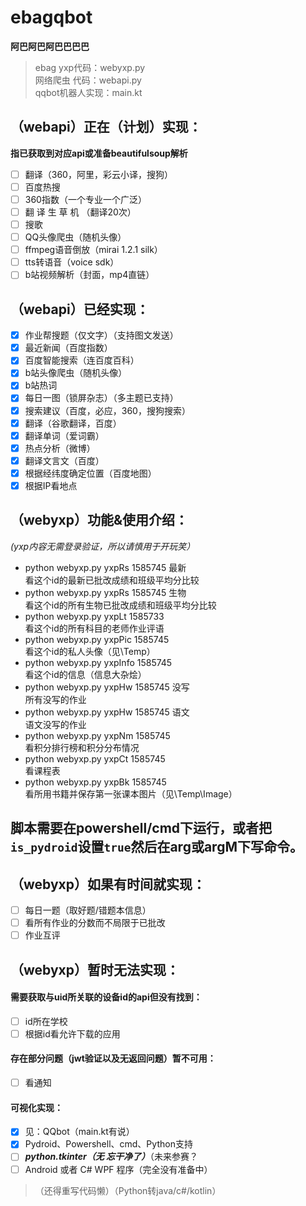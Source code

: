 # ebagqbot
**阿巴阿巴阿巴巴巴巴**

> ebag yxp代码：webyxp.py  
> 网络爬虫 代码：webapi.py  
> qqbot机器人实现：main.kt  

## （webapi）正在（计划）实现：  

**指已获取到对应api或准备beautifulsoup解析**
- [ ] 翻译（360，阿里，彩云小译，搜狗） 
- [ ] 百度热搜  
- [ ] 360指数（一个专业一个广泛）
- [ ] 翻 译 生 草 机 （翻译20次）  
- [ ] 搜歌  
- [ ] QQ头像爬虫（随机头像）  
- [ ] ffmpeg语音倒放（mirai 1.2.1 silk）  
- [ ] tts转语音（voice sdk）  
- [ ] b站视频解析（封面，mp4直链）  

## （webapi）已经实现：

- [X] 作业帮搜题（仅文字）（支持图文发送）  
- [X] 最近新闻（百度指数）  
- [X] 百度智能搜索（连百度百科）  
- [X] b站头像爬虫（随机头像）  
- [X] b站热词  
- [X] 每日一图（锁屏杂志）（多主题已支持）  
- [X] 搜索建议（百度，必应，360，搜狗搜索）  
- [X] 翻译（谷歌翻译，百度）  
- [X] 翻译单词（爱词霸）  
- [X] 热点分析（微博）  
- [X] 翻译文言文（百度）  
- [X] 根据经纬度确定位置（百度地图）  
- [X] 根据IP看地点  

## （webyxp）功能&使用介绍：  

*(yxp内容无需登录验证，所以请慎用于开玩笑）*  
- python webyxp.py yxpRs 1585745 最新  
看这个id的最新已批改成绩和班级平均分比较  
- python webyxp.py yxpRs 1585745 生物  
看这个id的所有生物已批改成绩和班级平均分比较
- python webyxp.py yxpLt 1585733  
看这个id的所有科目的老师作业评语
- python webyxp.py yxpPic 1585745  
看这个id的私人头像（见\Temp）
- python webyxp.py yxpInfo 1585745  
看这个id的信息（信息大杂烩）
- python webyxp.py yxpHw 1585745 没写  
所有没写的作业
- python webyxp.py yxpHw 1585745 语文  
语文没写的作业
- python webyxp.py yxpNm 1585745  
看积分排行榜和积分分布情况
- python webyxp.py yxpCt 1585745  
看课程表  
- python webyxp.py yxpBk 1585745  
看所用书籍并保存第一张课本图片（见\Temp\Image）  

## 脚本需要在powershell/cmd下运行，或者把`is_pydroid`设置`true`然后在arg或argM下写命令。

## （webyxp）如果有时间就实现：

- [ ] 每日一题（取好题/错题本信息）
- [ ] 看所有作业的分数而不局限于已批改  
- [ ] 作业互评  

## （webyxp）暂时无法实现：  

#### 需要获取与uid所关联的设备id的api但没有找到：  
- [ ] id所在学校  
- [ ] 根据id看允许下载的应用  
#### 存在部分问题（jwt验证以及无返回问题）暂不可用：  
- [ ] 看通知  
#### 可视化实现：  
- [X] 见：QQbot（main.kt有说）  
- [X] Pydroid、Powershell、cmd、Python支持  
- [ ] ***python.tkinter（无 忘干净了）***（未来参赛？  
- [ ] Android 或者 C# WPF 程序（完全没有准备中）  
> （还得重写代码懒）（Python转java/c#/kotlin）  
